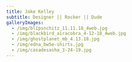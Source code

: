 ```yaml
---
title: Jake Kelley
subtitle: Designer || Rocker || Dude
galleryImages:
  - /img/blipsnchitz_11.11.18_4web.jpg
  - /img/blackbird_airacobra_4-12-18_4web.jpg
  - /img/ghostplanet_mb_4.13.18.jpg
  - /img/edna_bw5e-shirts.jpg
  - /img/casadesasha_3-24-19.jpg
---
```


